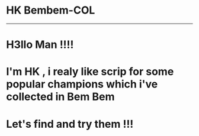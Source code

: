 # HK Bembem-COL
___________________
# H3llo Man !!!!
# I'm HK , i realy like scrip for some popular champions which i've collected in Bem Bem 
# Let's find and try them !!!
